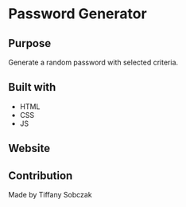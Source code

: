 # Password Generator 

## Purpose
Generate a random password with selected criteria.

## Built with 
* HTML
* CSS
* JS

## Website 

## Contribution
Made by Tiffany Sobczak

